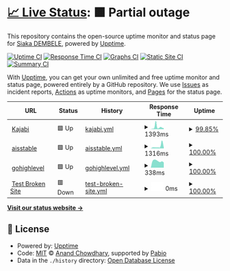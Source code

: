 # [📈 Live Status](https://demo.upptime.js.org): <!--live status--> **🟧 Partial outage**

This repository contains the open-source uptime monitor and status page for [Siaka DEMBELE](https://demo.upptime.js.org), powered by [Upptime](https://github.com/upptime/upptime).

[![Uptime CI](https://github.com/dev-sidem/status-pages/workflows/Uptime%20CI/badge.svg)](https://github.com/dev-sidem/status-pages/actions?query=workflow%3A%22Uptime+CI%22)
[![Response Time CI](https://github.com/dev-sidem/status-pages/workflows/Response%20Time%20CI/badge.svg)](https://github.com/dev-sidem/status-pages/actions?query=workflow%3A%22Response+Time+CI%22)
[![Graphs CI](https://github.com/dev-sidem/status-pages/workflows/Graphs%20CI/badge.svg)](https://github.com/dev-sidem/status-pages/actions?query=workflow%3A%22Graphs+CI%22)
[![Static Site CI](https://github.com/dev-sidem/status-pages/workflows/Static%20Site%20CI/badge.svg)](https://github.com/dev-sidem/status-pages/actions?query=workflow%3A%22Static+Site+CI%22)
[![Summary CI](https://github.com/dev-sidem/status-pages/workflows/Summary%20CI/badge.svg)](https://github.com/dev-sidem/status-pages/actions?query=workflow%3A%22Summary+CI%22)

With [Upptime](https://upptime.js.org), you can get your own unlimited and free uptime monitor and status page, powered entirely by a GitHub repository. We use [Issues](https://github.com/dev-sidem/status-pages/issues) as incident reports, [Actions](https://github.com/dev-sidem/status-pages/actions) as uptime monitors, and [Pages](https://demo.upptime.js.org) for the status page.

<!--start: status pages-->
<!-- This summary is generated by Upptime (https://github.com/upptime/upptime) -->
<!-- Do not edit this manually, your changes will be overwritten -->
<!-- prettier-ignore -->
| URL | Status | History | Response Time | Uptime |
| --- | ------ | ------- | ------------- | ------ |
| <img alt="" src="https://icons.duckduckgo.com/ip3/myinnercircle.yannicktchoum.com.ico" height="13"> [Kajabi](https://myinnercircle.yannicktchoum.com/) | 🟩 Up | [kajabi.yml](https://github.com/dev-sidem/status-pages/commits/HEAD/history/kajabi.yml) | <details><summary><img alt="Response time graph" src="./graphs/kajabi/response-time-week.png" height="20"> 1393ms</summary><br><a href="https://demo.upptime.js.org/history/kajabi"><img alt="Response time 1052" src="https://img.shields.io/endpoint?url=https%3A%2F%2Fraw.githubusercontent.com%2Fdev-sidem%2Fstatus-pages%2FHEAD%2Fapi%2Fkajabi%2Fresponse-time.json"></a><br><a href="https://demo.upptime.js.org/history/kajabi"><img alt="24-hour response time 599" src="https://img.shields.io/endpoint?url=https%3A%2F%2Fraw.githubusercontent.com%2Fdev-sidem%2Fstatus-pages%2FHEAD%2Fapi%2Fkajabi%2Fresponse-time-day.json"></a><br><a href="https://demo.upptime.js.org/history/kajabi"><img alt="7-day response time 1393" src="https://img.shields.io/endpoint?url=https%3A%2F%2Fraw.githubusercontent.com%2Fdev-sidem%2Fstatus-pages%2FHEAD%2Fapi%2Fkajabi%2Fresponse-time-week.json"></a><br><a href="https://demo.upptime.js.org/history/kajabi"><img alt="30-day response time 1086" src="https://img.shields.io/endpoint?url=https%3A%2F%2Fraw.githubusercontent.com%2Fdev-sidem%2Fstatus-pages%2FHEAD%2Fapi%2Fkajabi%2Fresponse-time-month.json"></a><br><a href="https://demo.upptime.js.org/history/kajabi"><img alt="1-year response time 1052" src="https://img.shields.io/endpoint?url=https%3A%2F%2Fraw.githubusercontent.com%2Fdev-sidem%2Fstatus-pages%2FHEAD%2Fapi%2Fkajabi%2Fresponse-time-year.json"></a></details> | <details><summary><a href="https://demo.upptime.js.org/history/kajabi">99.85%</a></summary><a href="https://demo.upptime.js.org/history/kajabi"><img alt="All-time uptime 99.97%" src="https://img.shields.io/endpoint?url=https%3A%2F%2Fraw.githubusercontent.com%2Fdev-sidem%2Fstatus-pages%2FHEAD%2Fapi%2Fkajabi%2Fuptime.json"></a><br><a href="https://demo.upptime.js.org/history/kajabi"><img alt="24-hour uptime 100.00%" src="https://img.shields.io/endpoint?url=https%3A%2F%2Fraw.githubusercontent.com%2Fdev-sidem%2Fstatus-pages%2FHEAD%2Fapi%2Fkajabi%2Fuptime-day.json"></a><br><a href="https://demo.upptime.js.org/history/kajabi"><img alt="7-day uptime 99.85%" src="https://img.shields.io/endpoint?url=https%3A%2F%2Fraw.githubusercontent.com%2Fdev-sidem%2Fstatus-pages%2FHEAD%2Fapi%2Fkajabi%2Fuptime-week.json"></a><br><a href="https://demo.upptime.js.org/history/kajabi"><img alt="30-day uptime 99.97%" src="https://img.shields.io/endpoint?url=https%3A%2F%2Fraw.githubusercontent.com%2Fdev-sidem%2Fstatus-pages%2FHEAD%2Fapi%2Fkajabi%2Fuptime-month.json"></a><br><a href="https://demo.upptime.js.org/history/kajabi"><img alt="1-year uptime 99.97%" src="https://img.shields.io/endpoint?url=https%3A%2F%2Fraw.githubusercontent.com%2Fdev-sidem%2Fstatus-pages%2FHEAD%2Fapi%2Fkajabi%2Fuptime-year.json"></a></details>
| <img alt="" src="https://icons.duckduckgo.com/ip3/mka.thetchoum.com.ico" height="13"> [aisstable](https://mka.thetchoum.com/) | 🟩 Up | [aisstable.yml](https://github.com/dev-sidem/status-pages/commits/HEAD/history/aisstable.yml) | <details><summary><img alt="Response time graph" src="./graphs/aisstable/response-time-week.png" height="20"> 1316ms</summary><br><a href="https://demo.upptime.js.org/history/aisstable"><img alt="Response time 730" src="https://img.shields.io/endpoint?url=https%3A%2F%2Fraw.githubusercontent.com%2Fdev-sidem%2Fstatus-pages%2FHEAD%2Fapi%2Faisstable%2Fresponse-time.json"></a><br><a href="https://demo.upptime.js.org/history/aisstable"><img alt="24-hour response time 662" src="https://img.shields.io/endpoint?url=https%3A%2F%2Fraw.githubusercontent.com%2Fdev-sidem%2Fstatus-pages%2FHEAD%2Fapi%2Faisstable%2Fresponse-time-day.json"></a><br><a href="https://demo.upptime.js.org/history/aisstable"><img alt="7-day response time 1316" src="https://img.shields.io/endpoint?url=https%3A%2F%2Fraw.githubusercontent.com%2Fdev-sidem%2Fstatus-pages%2FHEAD%2Fapi%2Faisstable%2Fresponse-time-week.json"></a><br><a href="https://demo.upptime.js.org/history/aisstable"><img alt="30-day response time 760" src="https://img.shields.io/endpoint?url=https%3A%2F%2Fraw.githubusercontent.com%2Fdev-sidem%2Fstatus-pages%2FHEAD%2Fapi%2Faisstable%2Fresponse-time-month.json"></a><br><a href="https://demo.upptime.js.org/history/aisstable"><img alt="1-year response time 730" src="https://img.shields.io/endpoint?url=https%3A%2F%2Fraw.githubusercontent.com%2Fdev-sidem%2Fstatus-pages%2FHEAD%2Fapi%2Faisstable%2Fresponse-time-year.json"></a></details> | <details><summary><a href="https://demo.upptime.js.org/history/aisstable">100.00%</a></summary><a href="https://demo.upptime.js.org/history/aisstable"><img alt="All-time uptime 99.97%" src="https://img.shields.io/endpoint?url=https%3A%2F%2Fraw.githubusercontent.com%2Fdev-sidem%2Fstatus-pages%2FHEAD%2Fapi%2Faisstable%2Fuptime.json"></a><br><a href="https://demo.upptime.js.org/history/aisstable"><img alt="24-hour uptime 100.00%" src="https://img.shields.io/endpoint?url=https%3A%2F%2Fraw.githubusercontent.com%2Fdev-sidem%2Fstatus-pages%2FHEAD%2Fapi%2Faisstable%2Fuptime-day.json"></a><br><a href="https://demo.upptime.js.org/history/aisstable"><img alt="7-day uptime 100.00%" src="https://img.shields.io/endpoint?url=https%3A%2F%2Fraw.githubusercontent.com%2Fdev-sidem%2Fstatus-pages%2FHEAD%2Fapi%2Faisstable%2Fuptime-week.json"></a><br><a href="https://demo.upptime.js.org/history/aisstable"><img alt="30-day uptime 99.96%" src="https://img.shields.io/endpoint?url=https%3A%2F%2Fraw.githubusercontent.com%2Fdev-sidem%2Fstatus-pages%2FHEAD%2Fapi%2Faisstable%2Fuptime-month.json"></a><br><a href="https://demo.upptime.js.org/history/aisstable"><img alt="1-year uptime 99.97%" src="https://img.shields.io/endpoint?url=https%3A%2F%2Fraw.githubusercontent.com%2Fdev-sidem%2Fstatus-pages%2FHEAD%2Fapi%2Faisstable%2Fuptime-year.json"></a></details>
| <img alt="" src="https://icons.duckduckgo.com/ip3/app.thetchoum.com.ico" height="13"> [gohighlevel](https://app.thetchoum.com/) | 🟩 Up | [gohighlevel.yml](https://github.com/dev-sidem/status-pages/commits/HEAD/history/gohighlevel.yml) | <details><summary><img alt="Response time graph" src="./graphs/gohighlevel/response-time-week.png" height="20"> 338ms</summary><br><a href="https://demo.upptime.js.org/history/gohighlevel"><img alt="Response time 339" src="https://img.shields.io/endpoint?url=https%3A%2F%2Fraw.githubusercontent.com%2Fdev-sidem%2Fstatus-pages%2FHEAD%2Fapi%2Fgohighlevel%2Fresponse-time.json"></a><br><a href="https://demo.upptime.js.org/history/gohighlevel"><img alt="24-hour response time 346" src="https://img.shields.io/endpoint?url=https%3A%2F%2Fraw.githubusercontent.com%2Fdev-sidem%2Fstatus-pages%2FHEAD%2Fapi%2Fgohighlevel%2Fresponse-time-day.json"></a><br><a href="https://demo.upptime.js.org/history/gohighlevel"><img alt="7-day response time 338" src="https://img.shields.io/endpoint?url=https%3A%2F%2Fraw.githubusercontent.com%2Fdev-sidem%2Fstatus-pages%2FHEAD%2Fapi%2Fgohighlevel%2Fresponse-time-week.json"></a><br><a href="https://demo.upptime.js.org/history/gohighlevel"><img alt="30-day response time 334" src="https://img.shields.io/endpoint?url=https%3A%2F%2Fraw.githubusercontent.com%2Fdev-sidem%2Fstatus-pages%2FHEAD%2Fapi%2Fgohighlevel%2Fresponse-time-month.json"></a><br><a href="https://demo.upptime.js.org/history/gohighlevel"><img alt="1-year response time 339" src="https://img.shields.io/endpoint?url=https%3A%2F%2Fraw.githubusercontent.com%2Fdev-sidem%2Fstatus-pages%2FHEAD%2Fapi%2Fgohighlevel%2Fresponse-time-year.json"></a></details> | <details><summary><a href="https://demo.upptime.js.org/history/gohighlevel">100.00%</a></summary><a href="https://demo.upptime.js.org/history/gohighlevel"><img alt="All-time uptime 100.00%" src="https://img.shields.io/endpoint?url=https%3A%2F%2Fraw.githubusercontent.com%2Fdev-sidem%2Fstatus-pages%2FHEAD%2Fapi%2Fgohighlevel%2Fuptime.json"></a><br><a href="https://demo.upptime.js.org/history/gohighlevel"><img alt="24-hour uptime 100.00%" src="https://img.shields.io/endpoint?url=https%3A%2F%2Fraw.githubusercontent.com%2Fdev-sidem%2Fstatus-pages%2FHEAD%2Fapi%2Fgohighlevel%2Fuptime-day.json"></a><br><a href="https://demo.upptime.js.org/history/gohighlevel"><img alt="7-day uptime 100.00%" src="https://img.shields.io/endpoint?url=https%3A%2F%2Fraw.githubusercontent.com%2Fdev-sidem%2Fstatus-pages%2FHEAD%2Fapi%2Fgohighlevel%2Fuptime-week.json"></a><br><a href="https://demo.upptime.js.org/history/gohighlevel"><img alt="30-day uptime 100.00%" src="https://img.shields.io/endpoint?url=https%3A%2F%2Fraw.githubusercontent.com%2Fdev-sidem%2Fstatus-pages%2FHEAD%2Fapi%2Fgohighlevel%2Fuptime-month.json"></a><br><a href="https://demo.upptime.js.org/history/gohighlevel"><img alt="1-year uptime 100.00%" src="https://img.shields.io/endpoint?url=https%3A%2F%2Fraw.githubusercontent.com%2Fdev-sidem%2Fstatus-pages%2FHEAD%2Fapi%2Fgohighlevel%2Fuptime-year.json"></a></details>
| <img alt="" src="https://icons.duckduckgo.com/ip3/thissitedoesnotexist.koj.co.ico" height="13"> [Test Broken Site](https://thissitedoesnotexist.koj.co) | 🟥 Down | [test-broken-site.yml](https://github.com/dev-sidem/status-pages/commits/HEAD/history/test-broken-site.yml) | <details><summary><img alt="Response time graph" src="./graphs/test-broken-site/response-time-week.png" height="20"> 0ms</summary><br><a href="https://demo.upptime.js.org/history/test-broken-site"><img alt="Response time 0" src="https://img.shields.io/endpoint?url=https%3A%2F%2Fraw.githubusercontent.com%2Fdev-sidem%2Fstatus-pages%2FHEAD%2Fapi%2Ftest-broken-site%2Fresponse-time.json"></a><br><a href="https://demo.upptime.js.org/history/test-broken-site"><img alt="24-hour response time 0" src="https://img.shields.io/endpoint?url=https%3A%2F%2Fraw.githubusercontent.com%2Fdev-sidem%2Fstatus-pages%2FHEAD%2Fapi%2Ftest-broken-site%2Fresponse-time-day.json"></a><br><a href="https://demo.upptime.js.org/history/test-broken-site"><img alt="7-day response time 0" src="https://img.shields.io/endpoint?url=https%3A%2F%2Fraw.githubusercontent.com%2Fdev-sidem%2Fstatus-pages%2FHEAD%2Fapi%2Ftest-broken-site%2Fresponse-time-week.json"></a><br><a href="https://demo.upptime.js.org/history/test-broken-site"><img alt="30-day response time 0" src="https://img.shields.io/endpoint?url=https%3A%2F%2Fraw.githubusercontent.com%2Fdev-sidem%2Fstatus-pages%2FHEAD%2Fapi%2Ftest-broken-site%2Fresponse-time-month.json"></a><br><a href="https://demo.upptime.js.org/history/test-broken-site"><img alt="1-year response time 0" src="https://img.shields.io/endpoint?url=https%3A%2F%2Fraw.githubusercontent.com%2Fdev-sidem%2Fstatus-pages%2FHEAD%2Fapi%2Ftest-broken-site%2Fresponse-time-year.json"></a></details> | <details><summary><a href="https://demo.upptime.js.org/history/test-broken-site">100.00%</a></summary><a href="https://demo.upptime.js.org/history/test-broken-site"><img alt="All-time uptime 100.00%" src="https://img.shields.io/endpoint?url=https%3A%2F%2Fraw.githubusercontent.com%2Fdev-sidem%2Fstatus-pages%2FHEAD%2Fapi%2Ftest-broken-site%2Fuptime.json"></a><br><a href="https://demo.upptime.js.org/history/test-broken-site"><img alt="24-hour uptime 100.00%" src="https://img.shields.io/endpoint?url=https%3A%2F%2Fraw.githubusercontent.com%2Fdev-sidem%2Fstatus-pages%2FHEAD%2Fapi%2Ftest-broken-site%2Fuptime-day.json"></a><br><a href="https://demo.upptime.js.org/history/test-broken-site"><img alt="7-day uptime 100.00%" src="https://img.shields.io/endpoint?url=https%3A%2F%2Fraw.githubusercontent.com%2Fdev-sidem%2Fstatus-pages%2FHEAD%2Fapi%2Ftest-broken-site%2Fuptime-week.json"></a><br><a href="https://demo.upptime.js.org/history/test-broken-site"><img alt="30-day uptime 100.00%" src="https://img.shields.io/endpoint?url=https%3A%2F%2Fraw.githubusercontent.com%2Fdev-sidem%2Fstatus-pages%2FHEAD%2Fapi%2Ftest-broken-site%2Fuptime-month.json"></a><br><a href="https://demo.upptime.js.org/history/test-broken-site"><img alt="1-year uptime 100.00%" src="https://img.shields.io/endpoint?url=https%3A%2F%2Fraw.githubusercontent.com%2Fdev-sidem%2Fstatus-pages%2FHEAD%2Fapi%2Ftest-broken-site%2Fuptime-year.json"></a></details>

<!--end: status pages-->

[**Visit our status website →**](https://demo.upptime.js.org)

## 📄 License

- Powered by: [Upptime](https://github.com/upptime/upptime)
- Code: [MIT](./LICENSE) © [Anand Chowdhary](https://anandchowdhary.com), supported by [Pabio](https://pabio.com)
- Data in the `./history` directory: [Open Database License](https://opendatacommons.org/licenses/odbl/1-0/)
